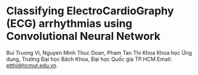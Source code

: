 # Classifying ElectroCardioGraphy (ECG) arrhythmias using Convolutional Neural Network
Bui Truong Vi, Nguyen Minh Thuc Doan, Pham Tan Thi
Khoa Khoa học Ứng dụng, Trường Đại học Bách Khoa, Đại học Quốc gia TP.HCM
Email: ptthi@hcmut.edu.vn 

